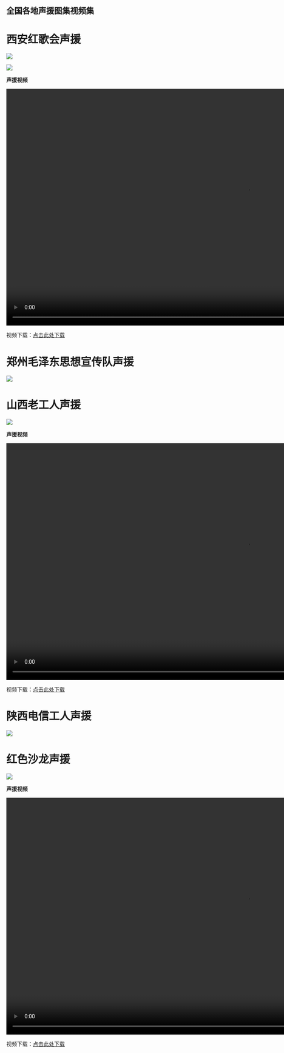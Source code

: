## 全国各地声援图集视频集

# **西安红歌会声援**

![](http://wx1.sinaimg.cn/mw690/0060lm7Tly1ftysxlmzbmj30m80gojtp.jpg)

![](http://wx3.sinaimg.cn/mw690/0060lm7Tly1ftyszf84ndj31kw16okjm.jpg)

**声援视频**
<div id="a1" style="background-color: rgb(0, 0, 0); width: 1263px; height: 624px;"><video controls="" src="https://hz189cloud.oos-hz.ctyunapi.cn/a20f5d37-94b8-42a3-9c61-85317974a061?x-amz-UFID=4147022173108614&amp;x-amz-FSIZE=21906244&amp;response-content-type=video/mp4&amp;Expires=1533461772&amp;x-amz-UID=629396471&amp;response-content-disposition=attachment%3Bfilename%3D%22%C3%A8%C2%A5%C2%BF%C3%A5%C2%AE%C2%89%C3%A7%C2%BA%C2%A2%C3%A6%C2%AD%C2%8C%C3%A4%C2%BC%C2%9A%20.mp4%22&amp;AWSAccessKeyId=95e6d363b6e2475aeecc&amp;x-amz-CLOUDTYPEIN=PERSON&amp;Signature=ZYrI/SKDRUnFQaVkGrYxx/o41EQ%3D" id="ckplayer_a1" autoplay="autoplay" width="100%" height="100%"></video></div>


视频下载：[点击此处下载](https://www.yylep.com/f-3188-d/fff40b0d.mp4?pan=ty)

# **郑州毛泽东思想宣传队声援**

![](http://wx1.sinaimg.cn/mw690/0060lm7Tly1ftysxpo5f5j31kw0x7gv1.jpg)

# **山西老工人声援**

![](http://wx4.sinaimg.cn/mw690/0060lm7Tly1ftysxq1mq4j31kw0p4n90.jpg)

**声援视频**
<div id="a1" style="background-color: rgb(0, 0, 0); width: 1263px; height: 624px;"><video controls="" src="https://cloud189-nj.oos-js.ctyunapi.cn/9c5f0027-bf2f-4022-85c6-082e9b243a4c?x-amz-UFID=7149022185325844&amp;x-amz-FSIZE=7243905&amp;response-content-type=video/mp4&amp;Expires=1533461777&amp;x-amz-UID=629396471&amp;response-content-disposition=attachment%3Bfilename%3D%22%C3%A5%C2%B1%C2%B1%C3%A8%C2%A5%C2%BF%C3%A8%C2%80%C2%81%C3%A5%C2%B7%C2%A5%C3%A4%C2%BA%C2%BA.mp4%22&amp;AWSAccessKeyId=ad2d051c334eb8bbf4c1&amp;x-amz-CLOUDTYPEIN=PERSON&amp;Signature=XtUD/zAYmXJUVDKW6o6UePYFeIg%3D" id="ckplayer_a1" autoplay="autoplay" width="100%" height="100%"></video></div>

视频下载：[点击此处下载](https://www.yylep.com/f-3188-d/0c3ae9aa.mp4?pan=ty)

# **陕西电信工人声援**

![](http://wx2.sinaimg.cn/mw690/0060lm7Tly1ftysxrfy5oj31kw0osgvy.jpg)

# **红色沙龙声援**

![](http://wx4.sinaimg.cn/mw690/0060lm7Tly1ftywxqn1ulj30q60dsqj4.jpg)

**声援视频**

<div id="a1" style="background-color: rgb(0, 0, 0); width: 1263px; height: 624px;"><video controls="" src="https://cloud189-nj.oos-js.ctyunapi.cn/5d6f4344-f65f-4e58-9ff4-924e364da555?x-amz-UFID=1149122476115635&amp;x-amz-FSIZE=3031349&amp;response-content-type=video/mp4&amp;Expires=1533468902&amp;x-amz-UID=629396471&amp;response-content-disposition=attachment%3Bfilename%3D%22%C3%A7%C2%BA%C2%A2%C3%A8%C2%89%C2%B2%C3%A6%C2%B2%C2%99%C3%A9%C2%BE%C2%99%C3%A5%C2%A3%C2%B0%C3%A6%C2%8F%C2%B4.mp4%22&amp;AWSAccessKeyId=ad2d051c334eb8bbf4c1&amp;x-amz-CLOUDTYPEIN=PERSON&amp;Signature=xb5Ia8xKBM13mUJxNg%2Bs1BMh/g0%3D" id="ckplayer_a1" autoplay="autoplay" width="100%" height="100%"></video></div>

视频下载：[点击此处下载](https://www.yylep.com/f-3188-d/9cce3f25.mp4?pan=ty)



